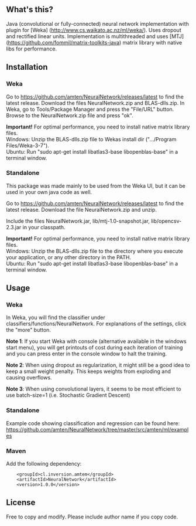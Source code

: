 ## What's this?

Java (convolutional or fully-connected) neural network implementation with plugin for [Weka] (http://www.cs.waikato.ac.nz/ml/weka/). Uses dropout and rectified linear units. Implementation is multithreaded and uses [MTJ] (https://github.com/fommil/matrix-toolkits-java) matrix library with native libs for performance.

## Installation

### Weka

Go to https://github.com/amten/NeuralNetwork/releases/latest to find the latest release. Download the files NeuralNetwork.zip and BLAS-dlls.zip. 
In Weka, go to Tools/Package Manager and press the "File/URL" button. Browse to the NeuralNetwork.zip file and press "ok".

**Important!** For optimal performance, you need to install native matrix library files.  
Windows: Unzip the BLAS-dlls.zip file to Wekas install dir (".../Program Files/Weka-3-7").  
Ubuntu: Run "sudo apt-get install libatlas3-base libopenblas-base" in a terminal window.

### Standalone

This package was made mainly to be used from the Weka UI, but it can be used in your own java code as well.

Go to https://github.com/amten/NeuralNetwork/releases/latest to find the latest release. Download the file NeuralNetwork.zip and unzip. 

Include the files NeuralNetwork.jar, lib/mtj-1.0-snapshot.jar, lib/opencsv-2.3.jar in your classpath.

**Important!** For optimal performance, you need to install native matrix library files.  
Windows: Unzip the BLAS-dlls.zip file to the directory where you execute your application, or any other directory in the PATH.  
Ubuntu: Run "sudo apt-get install libatlas3-base libopenblas-base" in a terminal window.

## Usage

### Weka

In Weka, you will find the classifier under classifiers/functions/NeuralNetwork. For explanations of the settings, click the "more" button.

**Note 1**: If you start Weka with console (alternative available in the windows start menu), you will get printouts of cost during each iteration of training and you can press enter in the console window to halt the training.

**Note 2**: When using dropout as regularization, it might still be a good idea to keep a small weight penalty. This keeps weights from exploding and causing overflows.

**Note 3**: When using convolutional layers, it seems to be most efficient to use batch-size=1 (i.e. Stochastic Gradient Descent)

### Standalone

Example code showing classification and regression can be found here:
https://github.com/amten/NeuralNetwork/tree/master/src/amten/ml/examples

### Maven

Add the following dependency:

        <groupId>cl.inversion.amtem</groupId>
        <artifactId>NeuralNetwork</artifactId>
        <version>1.0.0</version>



## License

Free to copy and modify. Please include author name if you copy code.

